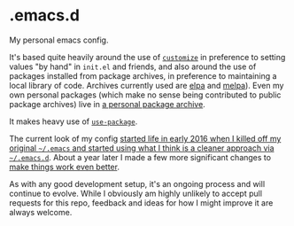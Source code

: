 # .emacs.d

My personal emacs config.

It's based quite heavily around the use
of
[`customize`](https://www.gnu.org/software/emacs/manual/html_node/emacs/Easy-Customization.html) in
preference to setting values "by hand" in `init.el` and friends, and also
around the use of packages installed from package archives, in preference to
maintaining a local library of code. Archives currently used
are [elpa](https://elpa.gnu.org/) and [melpa](https://melpa.org/)). Even my
own personal packages (which make no sense being contributed to public
package archives) live
in [a personal package archive](http://blog.davep.org/delpa/).

It makes heavy use
of [`use-package`](https://github.com/jwiegley/use-package).

The current look of my
config
[started life in early 2016 when I killed off my original `~/.emacs` and started using what I think is a cleaner approach via `~/.emacs.d`](http://blog.davep.org/2016/05/26/starting_fresh_with_gnu_emacs.html).
About a year later I made a few more significant changes
to
[make things work even better](http://blog.davep.org/2017/04/01/another_revamp_of_my_emacs_config.html).

As with any good development setup, it's an ongoing process and will
continue to evolve. While I obviously am highly unlikely to accept pull
requests for this repo, feedback and ideas for how I might improve it are
always welcome.
